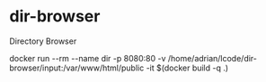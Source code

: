 # dir-browser
Directory Browser

docker run --rm --name dir -p 8080:80 -v /home/adrian/lcode/dir-browser/input:/var/www/html/public  -it $(docker build -q .)